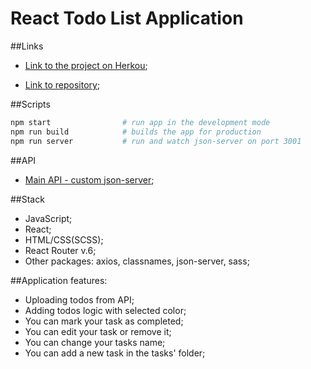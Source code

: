 # React Todo List Application

##Links

- [Link to the project on Herkou](https://react-todo-list-solo.herokuapp.com/);

- [Link to repository](https://github.com/BohdanSolo/react-todo-list);

##Scripts

```bash
npm start                # run app in the development mode
npm run build            # builds the app for production
npm run server           # run and watch json-server on port 3001
```

##API
- [Main API - custom json-server](http://localhost:3001);


##Stack
- JavaScript;
- React;
- HTML/CSS(SCSS);
- React Router v.6;
- Other packages: axios, classnames, json-server, sass;

##Application features:
- Uploading todos from API;
- Adding todos logic with selected color;
- You can mark your task as completed;
- You can edit your task or remove it;
- You can change your tasks name; 
- You can add a new task in the tasks' folder;
